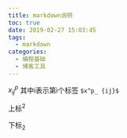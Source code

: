 ```yaml
---
title: markdown说明
toc: true
date: 2019-02-27 15:03:45
tags: 
  - markdown
categories:
  - 编程基础
  - 博客工具
---
```




$x^p_ {ij}$ 其中i表示第i个标签    ```$x^p_ {ij}$```

上标$^2$ 

下标$_ 2$



